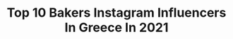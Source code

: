 ---
title: Top 10 Bakers Instagram Influencers In Greece In 2021
description: >-
  Find top bakers Instagram influencers in Greece in 2021. Most popular hashtags: #greece #summer #summervibes #urban.
platform: Instagram
hits: 12
text_top: Discover the most popular Instagram influencers on inBeat.
text_bottom: Our platform has 12 Instagram influencers like this in Greece for you to connect with.
profiles:
  - username: "candygirl.60s"
    fullname: >-
      Elena 🇬🇷
    bio: >-
      Self taught home Baker. I love to bake and decorate cookies. Vintage lover. Thessaloniki Greece 🇬🇷
    location: "Greece"
    followers: 4123
    engagement: 1556
    commentsToLikes: 0.524818
    id: ck5zxydhx8w4l0i14ajs4d3ls
    verified: false
    hashtags: "#royalicingart, #santaclaus, #sugarartist, #summercookies"
  - username: "akamatra"
    fullname: >-
      Akamatra | Blogger Crafter Mom
    bio: >-
      Always making something Crochet | Knit | Crafts | Books @book.arw Vegetarian recipes Biochemist PhD living chemical-free Gentle parenting
    location: "Greece"
    followers: 16070
    engagement: 222
    commentsToLikes: 0.098488
    id: ckf5wdp51rq420j237g3mwu7j
    verified: false
    hashtags: "#craftblogger, #bibliophile, #bookishfeature, #bookishlove"
  - username: "aggeliki_koutelekou"
    fullname: >-
      Α γ γ ε λ ι κ ή ~ 📷
    bio: >-
      🎓Physical Education & Sport Science 🏃🏻‍♀️Running Coach of @adidasrunners Athens, @adidas GR ambassador 〰️ Personal Coach 🚌 Ellinogermaniki Agogi
    location: "Greece"
    followers: 9004
    engagement: 497
    commentsToLikes: 0.008440
    id: ck15tvzzzk6mp0i198d2qsr76
    verified: false
    hashtags: "#sealover, #seaside, #greece, #moodoftheday"
  - username: "myrto_kazi"
    fullname: >-
      Myrto Kazi
    bio: >-
      CEO of @yesidogr & @boommag.gr
    location: "Greece"
    followers: 39269
    engagement: 340
    commentsToLikes: 0.079543
    id: ck0u8f78z77za0i19egv00c6v
    verified: false
    hashtags: "#mi10tseries, #innovationforeveryone, #xiaomigreece, #bithaki"
  - username: "dina.nikolaou"
    fullname: >-
      Dina Nikolaou
    bio: >-
      📺 TV chef / Dina’s Bakery 📚 Cook book author 👩🏻‍🍳 Chef at @evi.evane Paris Ambassador of Hellenic gastronomy in France 🇬🇷🍴🇫🇷 @mielehellas ambassador
    location: "Greece"
    followers: 87572
    engagement: 108
    commentsToLikes: 0.010927
    id: ck9web4njjhuj0j78q8jml99z
    verified: false
    hashtags: "#dinasbakery, #lovebaking, #femmecheffe, #monvillage"
  - username: "kotaronis"
    fullname: >-
      Alexandra💚
    bio: >-
      🔹Liqui Moly 🔹HJC RPHA 11 Joker 🔹Sprint filter 🔹Kawasaki Ninja💚
    location: "Greece"
    followers: 26735
    engagement: 870
    commentsToLikes: 0.025318
    id: ckaorx5b6p5rf0i78gv8xsujt
    verified: false
    hashtags: "#tattoedgirls, #mondaymotivation, #mitas, #streetbikes"
  - username: "babastroumf"
    fullname: >-
      ᴅɪᴍɪᴛʀᴀ ʙᴀʙᴀᴅɪᴍᴀ
    bio: >-
      🎥 @dimitra_babadima ᵂᴼᴿᴷᴵᴺᴳ ᴬˢ ᴬ ᵀᵛ * ᶠᴵᴸᴹ ᴰᴵᴿᴱᶜᵀᴼᴿ ᴰᵁᴿᴵᴺᴳ ᵀᴴᴱ ᴰᴬᵞ 🎬 —————————————— ᴸᴵᵛᴵᴺᴳ ᵀᴴᴱ ᴸᴵᶠᴱ ᴼᶠ ᴬᴺ ᴱˣᴱᶜᵁᵀᴵᵛᴱ ᵁᴺᴵᶜᴼᴿᴺ ᴰᵁᴿᴵᴺᴳ ᵀᴴᴱ ᴺᴵᴳᴴᵀ 🦄
    location: "Greece"
    followers: 6956
    engagement: 1309
    commentsToLikes: 0.022228
    id: ck55p910ua2e60i117wc0pmik
    verified: false
    hashtags: "#outdoor, #portrait, #travel, #sea"
  - username: "vicky_panetsidou"
    fullname: >-
      Vicky Panetsidou
    bio: >-
      🇬🇷Karate 3🥇,2🥉European Champion 4🥇,2🥈,8🥉 Wold Pr.League 🥈MedGames 🌎#7 alltime world ranking 🔶@stoiximan.gr @Baya.fit @arawaza_intl @scitecnutrition
    location: "Greece"
    followers: 33128
    engagement: 465
    commentsToLikes: 0.017053
    id: ck5pzbw2p07ro0i118125noqb
    verified: false
    hashtags: "#iroesgr, #greekteam, #onegoal, #greatinjapan"
  - username: "aris.messinis"
    fullname: >-
      Aris Messinis
    bio: >-
      Chief photographer for AFP in Greece. Copyright belongs to Aris Messinis & AFP. No republishing without permission of the owner. Twitter:@arismessinis
    location: "Greece"
    followers: 18463
    engagement: 981
    commentsToLikes: 0.017186
    id: ckap6bkaxf79r0i78xg7f0joc
    verified: false
    hashtags: "#athens, #missile, #acropolis, #people"
  - username: "lazaros_chatzisavvas"
    fullname: >-
      Lazaros Chatzisavvas
    bio: >-
      Executive Pastry Chef @lindosblu @lindosmare Pastry instructor @anko_rhodes CDP @airdutemps_san ⭐⭐🇧🇪 (2014) Live in Rhodes, Greece 🇬🇷
    location: "Greece"
    followers: 7679
    engagement: 863
    commentsToLikes: 0.011135
    id: ck5q6fxkpx8r90i11ixozhn9a
    verified: false
    hashtags: "#pastryaddict, #desserttime, #pastrypassion, #dessert"
---